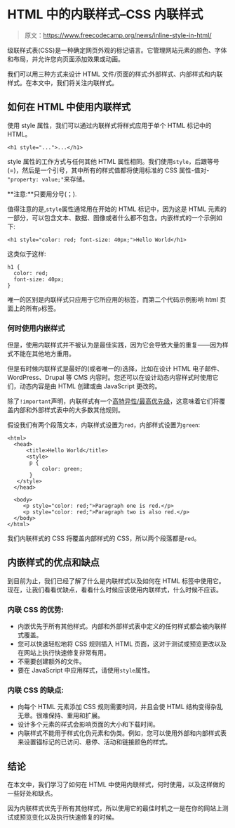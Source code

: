 # HTML 中的内联样式–CSS 内联样式

> 原文：<https://www.freecodecamp.org/news/inline-style-in-html/>

级联样式表(CSS)是一种确定网页外观的标记语言。它管理网站元素的颜色、字体和布局，并允许您向页面添加效果或动画。

我们可以用三种方式来设计 HTML 文件/页面的样式:外部样式、内部样式和内联样式。在本文中，我们将关注内联样式。

## 如何在 HTML 中使用内联样式

使用 style 属性，我们可以通过内联样式将样式应用于单个 HTML 标记中的 HTML。

```
<h1 style="...">...</h1>
```

style 属性的工作方式与任何其他 HTML 属性相同。我们使用`style`，后跟等号(=)，然后是一个引号，其中所有的样式值都将使用标准的 CSS 属性-值对- `"property: value;"`来存储。

**注意:**只要用分号(；).

值得注意的是,`style`属性通常用在开始的 HTML 标记中，因为这是 HTML 元素的一部分，可以包含文本、数据、图像或者什么都不包含。内嵌样式的一个示例如下:

```
<h1 style="color: red; font-size: 40px;">Hello World</h1>
```

这类似于这样:

```
h1 {
  color: red;
  font-size: 40px;
}
```

唯一的区别是内联样式只应用于它所应用的标签，而第二个代码示例影响 html 页面上的所有`p`标签。

### 何时使用内嵌样式

但是，使用内联样式并不被认为是最佳实践，因为它会导致大量的重复——因为样式不能在其他地方重用。

但是有时候内联样式是最好的(或者唯一的)选择，比如在设计 HTML 电子邮件、WordPress、Drupal 等 CMS 内容时。您还可以在设计动态内容样式时使用它们，动态内容是由 HTML 创建或由 JavaScript 更改的。

除了`!important`声明，内联样式有一个[高特异性/最高优先级](https://developer.mozilla.org/en-US/docs/Learn/CSS/Building_blocks/Cascade_and_inheritance#Understanding_the_cascade)，这意味着它们将覆盖内部和外部样式表中的大多数其他规则。

假设我们有两个段落文本，内联样式设置为`red`，内部样式设置为`green`:

```
<html>
  <head>
      <title>Hello World</title>
      <style>
       p {
           color: green;
       }
   </style>
  </head>

  <body>
     <p style="color: red;">Paragraph one is red.</p>
     <p style="color: red;">Paragraph two is also red.</p>
  </body>
</html>
```

我们内联样式的 CSS 将覆盖内部样式的 CSS，所以两个段落都是`red`。

## 内嵌样式的优点和缺点

到目前为止，我们已经了解了什么是内联样式以及如何在 HTML 标签中使用它。现在，让我们看看优缺点，看看什么时候应该使用内联样式，什么时候不应该。

### 内联 CSS 的优势:

*   内嵌优先于所有其他样式。内部和外部样式表中定义的任何样式都会被内联样式覆盖。
*   您可以快速轻松地将 CSS 规则插入 HTML 页面，这对于测试或预览更改以及在网站上执行快速修复非常有用。
*   不需要创建额外的文件。
*   要在 JavaScript 中应用样式，请使用`style`属性。

### 内联 CSS 的缺点:

*   向每个 HTML 元素添加 CSS 规则需要时间，并且会使 HTML 结构变得杂乱无章。很难保持、重用和扩展。
*   设计多个元素的样式会影响页面的大小和下载时间。
*   内联样式不能用于样式化伪元素和伪类。例如，您可以使用外部和内部样式表来设置锚标记的已访问、悬停、活动和链接颜色的样式。

## 结论

在本文中，我们学习了如何在 HTML 中使用内联样式，何时使用，以及这样做的一些好处和缺点。

因为内联样式优先于所有其他样式，所以使用它的最佳时机之一是在你的网站上测试或预览变化以及执行快速修复的时候。